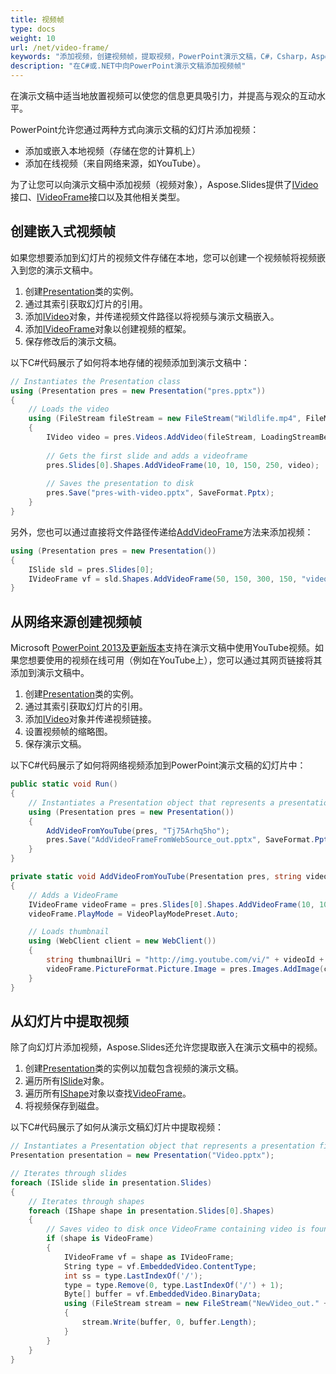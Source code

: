 ```yaml
---
title: 视频帧
type: docs
weight: 10
url: /net/video-frame/
keywords: "添加视频，创建视频帧，提取视频，PowerPoint演示文稿，C#，Csharp，Aspose.Slides for .NET"
description: "在C#或.NET中向PowerPoint演示文稿添加视频帧"
---
```


在演示文稿中适当地放置视频可以使您的信息更具吸引力，并提高与观众的互动水平。

PowerPoint允许您通过两种方式向演示文稿的幻灯片添加视频：

* 添加或嵌入本地视频（存储在您的计算机上）
* 添加在线视频（来自网络来源，如YouTube）。

为了让您可以向演示文稿中添加视频（视频对象），Aspose.Slides提供了[IVideo](https://reference.aspose.com/slides/net/aspose.slides/ivideo/)接口、[IVideoFrame](https://reference.aspose.com/slides/net/aspose.slides/ivideoframe/)接口以及其他相关类型。

## **创建嵌入式视频帧**

如果您想要添加到幻灯片的视频文件存储在本地，您可以创建一个视频帧将视频嵌入到您的演示文稿中。

1. 创建[Presentation](https://reference.aspose.com/slides/net/aspose.slides/presentation)类的实例。
1. 通过其索引获取幻灯片的引用。
1. 添加[IVideo](https://reference.aspose.com/slides/net/aspose.slides/ivideo/)对象，并传递视频文件路径以将视频与演示文稿嵌入。
1. 添加[IVideoFrame](https://reference.aspose.com/slides/net/aspose.slides/ivideoframe/)对象以创建视频的框架。
1. 保存修改后的演示文稿。

以下C#代码展示了如何将本地存储的视频添加到演示文稿中：

```c#
// Instantiates the Presentation class
using (Presentation pres = new Presentation("pres.pptx"))
{
    // Loads the video
    using (FileStream fileStream = new FileStream("Wildlife.mp4", FileMode.Open, FileAccess.Read))
    {
        IVideo video = pres.Videos.AddVideo(fileStream, LoadingStreamBehavior.KeepLocked);
        
        // Gets the first slide and adds a videoframe
        pres.Slides[0].Shapes.AddVideoFrame(10, 10, 150, 250, video);
        
        // Saves the presentation to disk
        pres.Save("pres-with-video.pptx", SaveFormat.Pptx);
    }
}
```
另外，您也可以通过直接将文件路径传递给[AddVideoFrame](https://reference.aspose.com/slides/net/aspose.slides/ishapecollection/addvideoframe/)方法来添加视频：

```csharp
using (Presentation pres = new Presentation())
{
    ISlide sld = pres.Slides[0];
    IVideoFrame vf = sld.Shapes.AddVideoFrame(50, 150, 300, 150, "video1.avi");
}
```

## **从网络来源创建视频帧**
Microsoft [PowerPoint 2013及更新版本](https://support.microsoft.com/en-us/office/versions-of-powerpoint-that-support-online-videos-2a0e184d-af50-4da9-b530-e4355ac436a9?ui=en-us&rs=en-us&ad=us)支持在演示文稿中使用YouTube视频。如果您想要使用的视频在线可用（例如在YouTube上），您可以通过其网页链接将其添加到演示文稿中。

1. 创建[Presentation](https://reference.aspose.com/slides/net/aspose.slides/presentation)类的实例。
1. 通过其索引获取幻灯片的引用。
1. 添加[IVideo](https://reference.aspose.com/slides/net/aspose.slides/ivideo/)对象并传递视频链接。
1. 设置视频帧的缩略图。
1. 保存演示文稿。

以下C#代码展示了如何将网络视频添加到PowerPoint演示文稿的幻灯片中：

```c#
public static void Run()
{
    // Instantiates a Presentation object that represents a presentation file 
    using (Presentation pres = new Presentation())
    {
        AddVideoFromYouTube(pres, "Tj75Arhq5ho");
        pres.Save("AddVideoFrameFromWebSource_out.pptx", SaveFormat.Pptx);
    }
}

private static void AddVideoFromYouTube(Presentation pres, string videoId)
{
    // Adds a VideoFrame
    IVideoFrame videoFrame = pres.Slides[0].Shapes.AddVideoFrame(10, 10, 427, 240, "https://www.youtube.com/embed/" + videoId);
    videoFrame.PlayMode = VideoPlayModePreset.Auto;

    // Loads thumbnail
    using (WebClient client = new WebClient())
    {
        string thumbnailUri = "http://img.youtube.com/vi/" + videoId + "/hqdefault.jpg";
        videoFrame.PictureFormat.Picture.Image = pres.Images.AddImage(client.DownloadData(thumbnailUri));
    }
}
```

## **从幻灯片中提取视频**
除了向幻灯片添加视频，Aspose.Slides还允许您提取嵌入在演示文稿中的视频。

1. 创建[Presentation](https://reference.aspose.com/slides/net/aspose.slides/presentation)类的实例以加载包含视频的演示文稿。
2. 遍历所有[ISlide](https://reference.aspose.com/slides/net/aspose.slides/islide)对象。
3. 遍历所有[IShape](https://reference.aspose.com/slides/net/aspose.slides/ishape)对象以查找[VideoFrame](https://reference.aspose.com/slides/net/aspose.slides/videoframe)。
4. 将视频保存到磁盘。

以下C#代码展示了如何从演示文稿幻灯片中提取视频：

```c#
// Instantiates a Presentation object that represents a presentation file 
Presentation presentation = new Presentation("Video.pptx");

// Iterates through slides
foreach (ISlide slide in presentation.Slides)
{
    // Iterates through shapes
    foreach (IShape shape in presentation.Slides[0].Shapes)
    {
        // Saves video to disk once VideoFrame containing video is found
        if (shape is VideoFrame)
        {
            IVideoFrame vf = shape as IVideoFrame;
            String type = vf.EmbeddedVideo.ContentType;
            int ss = type.LastIndexOf('/');
            type = type.Remove(0, type.LastIndexOf('/') + 1);
            Byte[] buffer = vf.EmbeddedVideo.BinaryData;
            using (FileStream stream = new FileStream("NewVideo_out." + type, FileMode.Create, FileAccess.Write, FileShare.Read))
            {                                                     
                stream.Write(buffer, 0, buffer.Length);
            }
        }
    }
}
```